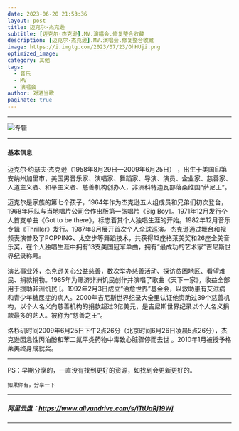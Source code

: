 ```yaml
---
date: 2023-06-20 21:53:36
layout: post
title: 迈克尔·杰克逊
subtitle: [迈克尔·杰克逊].MV.演唱会.修复整合收藏
description: [迈克尔·杰克逊].MV.演唱会.修复整合收藏
image: https://i.imgtg.com/2023/07/23/OhHUji.png
optimized_image: 
category: 其他
tags:
  - 音乐
  - MV
  - 演唱会
author: 对酒当歌
paginate: true
---
```

---

![专辑](https://i.imgtg.com/2023/07/23/OhHTRL.webp)

---

#### 基本信息
迈克尔·约瑟夫·杰克逊（1958年8月29日—2009年6月25日）  ，出生于美国印第安纳州加里市，美国男音乐家、演唱家、舞蹈家、导演、演员、企业家、慈善家、人道主义者、和平主义者、慈善机构创办人，非洲科特迪瓦部落桑维国“萨尼王”。  

迈克尔是家族的第七个孩子，1964年作为杰克逊五人组成员和兄弟们初次登台，1968年乐队与当地唱片公司合作出版第一张唱片《Big Boy》。1971年12月发行个人首支单曲《Got to be there》，标志着其个人独唱生涯的开始。1982年12月音乐专辑《Thriller》发行。1987年9月展开首次个人全球巡演。杰克逊通过舞台和视频表演普及了POPPING、太空步等舞蹈技术，共获得13座格莱美奖和26座全美音乐奖，在个人独唱生涯中拥有13支美国冠军单曲，拥有“最成功的艺术家”吉尼斯世界纪录称号。  

演艺事业外，杰克逊关心公益慈善，数次举办慈善活动、探访贫困地区、看望难民、捐款捐物。1985年为赈济非洲饥民创作并演唱了歌曲《天下一家》，收益全部用于援助非洲饥民 [。1992年2月3日成立“治愈世界”基金会，以救助患有艾滋病和青少年糖尿症的病人。2000年吉尼斯世界纪录大全里认证他资助过39个慈善机构，以个人名义向慈善机构的捐款超过3亿美元，是吉尼斯世界纪录以个人名义捐款最多的艺人。被称为“慈善之王”。  

洛杉矶时间2009年6月25日下午2点26分（北京时间6月26日凌晨5点26分），杰克逊因急性丙泊酚和苯二氮平类药物中毒致心脏骤停而去世 。2010年1月被授予格莱美终身成就奖。  

---

PS：早期分享的，一直没有找到更好的资源，如找到会更新更好的。  

    如果你有，分享一下  

---

##### 阿里云盘：<https://www.aliyundrive.com/s/jTtUaRj19Wj>

---

